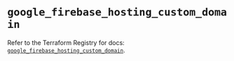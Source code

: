 # `google_firebase_hosting_custom_domain`

Refer to the Terraform Registry for docs: [`google_firebase_hosting_custom_domain`](https://registry.terraform.io/providers/hashicorp/google-beta/6.18.0/docs/resources/google_firebase_hosting_custom_domain).
